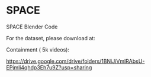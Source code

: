 # SPACE
SPACE Blender Code

For the dataset, please download at:

Containment ( 5k videos):

https://drive.google.com/drive/folders/1BNiJiVmlRAbsU-EPjmli4qhdp3Eh7u9Z?usp=sharing
